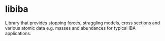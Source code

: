 # libiba

Library that provides stopping forces, straggling models, cross sections and various atomic data e.g. masses and abundances for typical IBA applications.